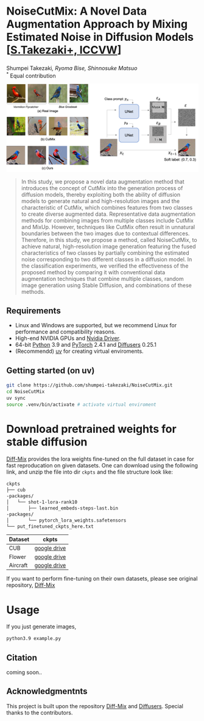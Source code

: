 # NoiseCutMix: A Novel Data Augmentation Approach by Mixing Estimated Noise in Diffusion Models [[S.Takezaki+, ICCVW]()]

Shumpei Takezaki<sup>*</sup>, Ryoma Bise, Shinnosuke Matsuo<sup>*</sup>  
<sup>*</sup> Equal contribution

![Illustration](./img/overview.png)

>In this study, we propose a novel data augmentation method that introduces the concept of CutMix into the generation process of diffusion models, thereby exploiting both the ability of diffusion models to generate natural and high-resolution images and the characteristic of CutMix, which combines features from two classes to create diverse augmented data. Representative data augmentation methods for combining images from multiple classes include CutMix and MixUp. However, techniques like CutMix often result in unnatural boundaries between the two images due to contextual differences. Therefore, in this study, we propose a method, called NoiseCutMix, to achieve natural, high-resolution image generation featuring the fused characteristics of two classes by partially combining the estimated noise corresponding to two different classes in a diffusion model. In the classification experiments, we verified the effectiveness of the proposed method by comparing it with conventional data augmentation techniques that combine multiple classes, random image generation using Stable Diffusion, and combinations of these methods.

## Requirements
* Linux and Windows are supported, but we recommend Linux for performance and compatibility reasons.
* High-end NVIDIA GPUs and [Nvidia Driver](https://documentation.ubuntu.com/server/how-to/graphics/install-nvidia-drivers/).
* 64-bit [Python](https://www.python.org/) 3.9 and [PyTorch](https://pytorch.org) 2.4.1 and [Diffusers](https://github.com/huggingface/diffusers) 0.25.1
* (Recommendd) [uv](https://github.com/astral-sh/uv) for creating virtual enviroments.

## Getting started (on uv)
```.bash
git clone https://github.com/shumpei-takezaki/NoiseCutMix.git
cd NoiseCutMix
uv sync
source .venv/bin/activate # activate virtual enviroment
```

# Download pretrained weights for stable diffusion
[Diff-Mix](https://github.com/Zhicaiwww/Diff-Mix/) provides the lora weights fine-tuned on the full dataset in case for fast reproducation on given datasets. One can download using the following link, and unzip the file into dir `ckpts` and the file structure look like:

```
ckpts
├── cub                                                                                                                                                                                                                                          -packages/
│   └── shot-1-lora-rank10
│       ├── learned_embeds-steps-last.bin                                                                                                                                                                                                        -packages/
│       └── pytorch_lora_weights.safetensors
└── put_finetuned_ckpts_here.txt
```

| Dataset | ckpts                                                  |
|---------|---------------------------------------------------------------------|
| CUB     | [google drive](https://drive.google.com/file/d/1AOX4TcXSPGRSmxSgB08L8P-28c5TPkxw/view?usp=sharing) |
| Flower  | [google drive](https://drive.google.com/file/d/1hBodBaLb_GokxfMXvQyhr4OGzyBgyBm0/view?usp=sharing) |
| Aircraft| [google drive](https://drive.google.com/file/d/19PuRbIsurv1IKeu-jx5WieocMy5rfIKg/view?usp=sharing) |

If you want to perform fine-tuning on their own datasets, please see original repository, [Diff-Mix](https://github.com/Zhicaiwww/Diff-Mix/blob/master/README.md#customized-fine-tuning) 

# Usage
If you just generate images,
```.bash
python3.9 example.py 
```

## Citation
coming soon..

## Acknowledgmentnts
This project is built upon the repository [Diff-Mix](https://github.com/Zhicaiwww/Diff-Mix/) and [Diffusers](https://github.com/huggingface/diffusers). Special thanks to the contributors.
